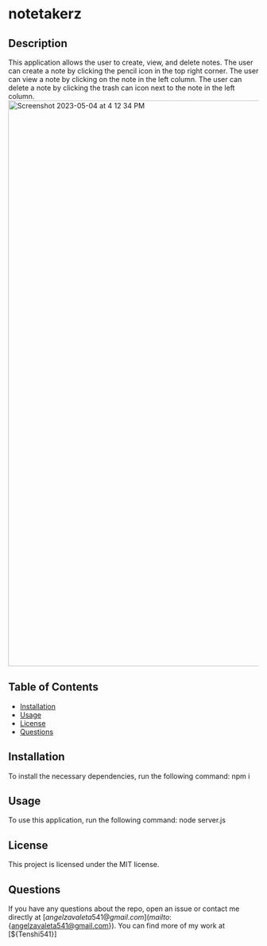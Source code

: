 # notetakerz

## Description
This application allows the user to create, view, and delete notes. The user can create a note by clicking the pencil icon in the top right corner. The user can view a note by clicking on the note in the left column. The user can delete a note by clicking the trash can icon next to the note in the left column.
<img width="1136" alt="Screenshot 2023-05-04 at 4 12 34 PM" src="https://user-images.githubusercontent.com/122958265/236349477-1248e339-4d84-458d-8f77-33469e1c9f9e.png">


## Table of Contents
* [Installation](#installation)
* [Usage](#usage)
* [License](#license)
* [Questions](#questions)

## Installation
To install the necessary dependencies, run the following command:
npm i

## Usage
To use this application, run the following command:
node server.js

## License
This project is licensed under the MIT license.

## Questions
If you have any questions about the repo, open an issue or contact me directly at [${angelzavaleta541@gmail.com}](mailto:${angelzavaleta541@gmail.com}). You can find more of my work at [${Tenshi541}]
